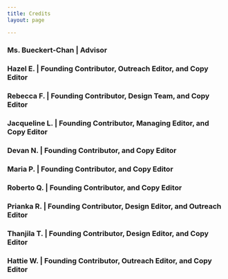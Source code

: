 ```yaml
---
title: Credits
layout: page

---
```

### **Ms. Bueckert-Chan** | Advisor

### **Hazel E.** | Founding Contributor, Outreach Editor, and Copy Editor

### **Rebecca F.** | Founding Contributor, Design Team, and Copy Editor

### **Jacqueline L.** | Founding Contributor, Managing Editor, and Copy Editor

### **Devan N.** | Founding Contributor, and Copy Editor

### **Maria P.** | Founding Contributor, and Copy Editor

### **Roberto Q.** | Founding Contributor, and Copy Editor

### **Prianka R.** | Founding Contributor, Design Editor, and Outreach Editor

### **Thanjila T.** | Founding Contributor, Design Editor, and Copy Editor

### **Hattie W.** | Founding Contributor, Outreach Editor, and Copy Editor